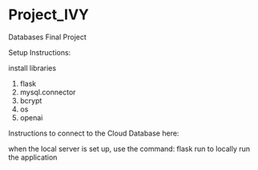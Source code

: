 # Project_IVY
Databases Final Project

Setup Instructions:


install libraries
1. flask
2. mysql.connector
3. bcrypt
4. os
5. openai

Instructions to connect to the Cloud Database here:


when the local server is set up, use the command: flask run to locally run the application

